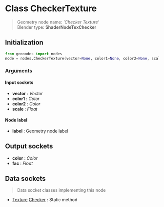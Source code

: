
# Class CheckerTexture

> Geometry node name: _'Checker Texture'_<br>Blender type:  **ShaderNodeTexChecker**

## Initialization


```python
from geonodes import nodes
node = nodes.CheckerTexture(vector=None, color1=None, color2=None, scale=None, label=None)
```


### Arguments


#### Input sockets



- **vector** : _Vector_
- **color1** : _Color_
- **color2** : _Color_
- **scale** : _Float_



#### Node label



- **label** : Geometry node label



## Output sockets



- **color** : _Color_
- **fac** : _Float_



## Data sockets

> Data socket classes implementing this node


- [Texture](../sockets/Texture.md) [Checker](../sockets/Texture.md#checker) : Static method


